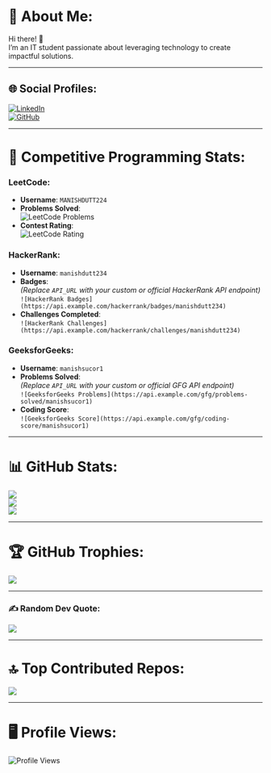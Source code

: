 # 💫 About Me:
Hi there! 👋  
I’m an IT student passionate about leveraging technology to create impactful solutions.  

---

## 🌐 Social Profiles:
[![LinkedIn](https://img.shields.io/badge/LinkedIn-%230077B5.svg?style=for-the-badge&logo=linkedin&logoColor=white)](https://www.linkedin.com/in/manish-dutt-s/)  
[![GitHub](https://img.shields.io/badge/GitHub-%23121011.svg?style=for-the-badge&logo=github&logoColor=white)](https://github.com/MANISHDUTT224)  

---

# 🚀 Competitive Programming Stats:

### LeetCode:
- **Username**: `MANISHDUTT224`  
- **Problems Solved**:  
  ![LeetCode Problems](https://leetcode-stats-api.herokuapp.com/Manish2911/problems-solved)  
- **Contest Rating**:  
  ![LeetCode Rating](https://leetcode-stats-api.herokuapp.com/Manish2911/rating)  

### HackerRank:
- **Username**: `manishdutt234`  
- **Badges**:  
  *(Replace `API_URL` with your custom or official HackerRank API endpoint)*  
  `![HackerRank Badges](https://api.example.com/hackerrank/badges/manishdutt234)`  
- **Challenges Completed**:  
  `![HackerRank Challenges](https://api.example.com/hackerrank/challenges/manishdutt234)`  

### GeeksforGeeks:
- **Username**: `manishsucor1`  
- **Problems Solved**:  
  *(Replace `API_URL` with your custom or official GFG API endpoint)*  
  `![GeeksforGeeks Problems](https://api.example.com/gfg/problems-solved/manishsucor1)`  
- **Coding Score**:  
  `![GeeksforGeeks Score](https://api.example.com/gfg/coding-score/manishsucor1)`  

---

# 📊 GitHub Stats:
![](https://github-readme-stats.vercel.app/api?username=MANISHDUTT224&theme=radical&hide_border=false&include_all_commits=true&count_private=true)  
![](https://github-readme-streak-stats.herokuapp.com/?user=MANISHDUTT224&theme=radical&hide_border=false)  
![](https://github-readme-stats.vercel.app/api/top-langs/?username=MANISHDUTT224&theme=radical&hide_border=false&include_all_commits=true&count_private=true&layout=compact)  

---

# 🏆 GitHub Trophies:
![](https://github-profile-trophy.vercel.app/?username=MANISHDUTT224&theme=onestar&no-frame=false&no-bg=false&margin-w=4)  

---

### ✍️ Random Dev Quote:
![](https://quotes-github-readme.vercel.app/api?type=horizontal&theme=dark)  

---

# 🔝 Top Contributed Repos:
![](https://github-contributor-stats.vercel.app/api?username=MANISHDUTT224&limit=5&theme=dark&combine_all_yearly_contributions=true)  

---

# 🖥️ Profile Views:
![Profile Views](https://hits.seeyoufarm.com/api/count/incr/badge.svg?url=https://github.com/MANISHDUTT224&title=Profile%20Views)

